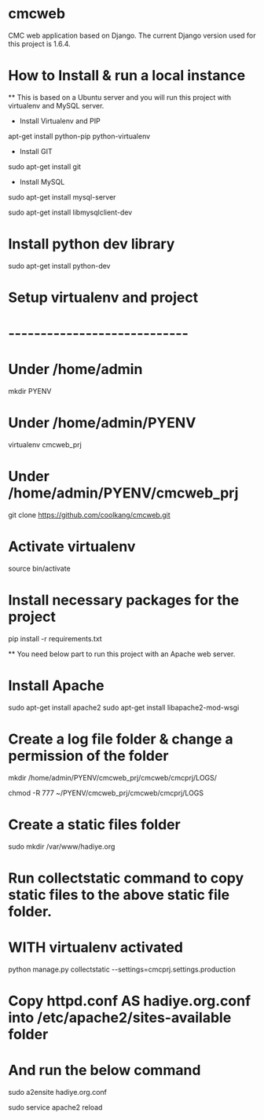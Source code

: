 cmcweb
======

CMC web application based on Django.
The current Django version used for this project is 1.6.4.


How to Install & run a local instance 
=====================================
** This is based on a Ubuntu server and you will run this project with virtualenv and MySQL server.


- Install Virtualenv and PIP

apt-get install python-pip python-virtualenv


- Install GIT 

sudo apt-get install git


- Install MySQL

sudo apt-get install mysql-server

sudo apt-get install libmysqlclient-dev


# Install python dev library

sudo apt-get install python-dev



# Setup virtualenv and project
# ----------------------------

# Under /home/admin

mkdir PYENV 


# Under /home/admin/PYENV

virtualenv cmcweb_prj


# Under /home/admin/PYENV/cmcweb_prj

git clone https://github.com/coolkang/cmcweb.git


# Activate virtualenv

source bin/activate


# Install necessary packages for the project

pip install -r requirements.txt


** You need below part to run this project with an Apache web server.

# Install Apache

sudo apt-get install apache2
sudo apt-get install libapache2-mod-wsgi

# Create a log file folder & change a permission of the folder

mkdir /home/admin/PYENV/cmcweb_prj/cmcweb/cmcprj/LOGS/

chmod -R 777 ~/PYENV/cmcweb_prj/cmcweb/cmcprj/LOGS


# Create a static files folder

sudo mkdir /var/www/hadiye.org


# Run collectstatic command to copy static files to the above static file folder.
# WITH virtualenv activated

python manage.py collectstatic --settings=cmcprj.settings.production



# Copy httpd.conf AS hadiye.org.conf  into /etc/apache2/sites-available folder
# And run the below command

sudo a2ensite hadiye.org.conf

sudo service apache2 reload

